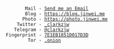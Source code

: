 <pre style='font-size: 9pt'>
       Mail - <a href="https://zjw.email/" target="_blank">Send me an Email</a>
       Blog - <a href="https://blog.jinwei.me" target="_blank">https://blog.jinwei.me</a>
      Photo - <a href="https://photo.jinwei.me" target="_blank">https://photo.jinwei.me</a>
    Twitter - <a href="https://twitter.com/_clarkzjw" target="_blank">_clarkzjw</a>
   Telegram - <a href="https://t.me/clarkzjw" target="_blank">@clarkzjw</a>
Fingerprint - <a href="https://keys.openpgp.org/vks/v1/by-fingerprint/B878C370CF7D871FAA3C76637E1EB1851D017D3D" target="_blank">7E1EB1851D017D3D</a>
        Tor - <a href="http://clarkzjwknnnynh5ckehzdkbpqp5hh5lflptqnxeh7igx6zjcmvpscqd.onion/" target="_blank">.onion</a>
</pre>

